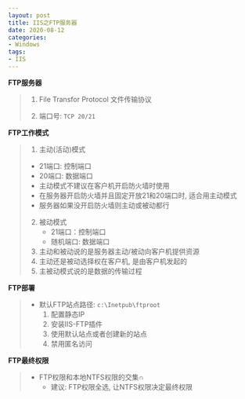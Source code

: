 ```yaml
---
layout: post
title: IIS之FTP服务器
date: 2020-08-12
categories:
- Windows
tags:
- IIS
---
```

**FTP服务器**

> 1. File Transfor Protocol  文件传输协议
>
> 2. 端口号:  `TCP 20/21`
>

**FTP工作模式**

> 1.  主动(活动)模式
>    * 21端口: 控制端口
>    * 20端口: 数据端口
>    * 主动模式不建议在客户机开启防火墙时使用
>    * 在服务器开启防火墙并且固定开放21和20端口时, 适合用主动模式
>    * 服务器如果没开启防火墙则主动或被动都行
>
> 2. 被动模式
>    *   21端口：控制端口
>    *  随机端口: 数据端口
> 3. 主动和被动说的是服务器主动/被动向客户机提供资源
> 4. 主动还是被动选择权在客户机, 是由客户机发起的
> 5. 主被动模式说的是数据的传输过程

**FTP部署**

> * 默认FTP站点路径: `c:\Inetpub\ftproot`
>   1. 配置静态IP
>   2. 安装IIS-FTP插件
>   3. 使用默认站点或者创建新的站点
>   4. 禁用匿名访问

**FTP最终权限**

> * FTP权限和本地NTFS权限的交集∩
>   * 建议: FTP权限全选, 让NTFS权限决定最终权限
